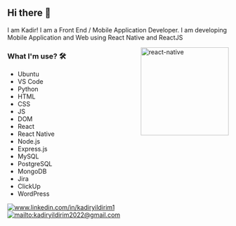 ## Hi there 👋
I am Kadir! I am a Front End / Mobile Application Developer. I am developing Mobile Application and Web using React Native and ReactJS

<img src="https://github.com/ezranbayantemur/ezranbayantemur/blob/master/animation_500_kd7ngokt.gif" alt="react-native" width=200 height=200 align="right">

### What I'm use? 🛠  
<ul>                  
 <li>Ubuntu</li>
 <li>VS Code</li>
 <li>Python</li>   
 <li>HTML</li>  
 <li>CSS</li>
 <li>JS</li>
 <li>DOM</li> 
 <li>React</li> 
 <li>React Native</li>
 <li>Node.js</li>
 <li>Express.js</li>
 <li>MySQL</li>
 <li>PostgreSQL</li>
 <li>MongoDB</li>
 <li>Jira</li>
 <li>ClickUp</li>
 <li>WordPress</li>
</ul>


<a href="https://www.linkedin.com/in/kadir-yildirim-a5a433200/" target="_blank">
    <img src="https://img.shields.io/badge/%20-linkedin-0072b1" alt="www.linkedin.com/in/kadiryildirim1">
</a>

<a href="mailto:kadiryildirim2022@gmail.com" target="_blank">
    <img src="https://img.shields.io/badge/%20-gmail-B23121" alt="mailto:kadiryildirim2022@gmail.com">
</a>
